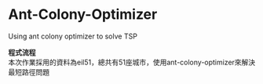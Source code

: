 # Ant-Colony-Optimizer
Using ant colony optimizer to solve TSP

**程式流程**<br>
本次作業採用的資料為eil51，總共有51座城市，使用ant-colony-optimizer來解決最短路徑問題
    

